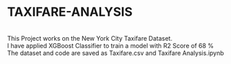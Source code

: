# TAXIFARE-ANALYSIS
<br> This Project works on the New York City Taxifare Dataset.
<br> I have applied XGBoost Classifier to train a model with R2 Score of 68 %
<br> The dataset and code are saved as Taxifare.csv and Taxifare Analysis.ipynb
